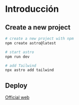 # Introducción

## Create a new project

```sh
# create a new project with npm
npm create astro@latest

# start astro
npm run dev

# add Tailwind
npx astro add tailwind
```

## Deploy

[Official web](https://docs.astro.build/en/guides/deploy/github/)